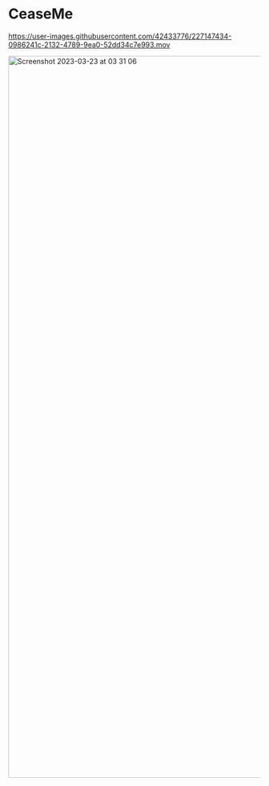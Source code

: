 # CeaseMe

https://user-images.githubusercontent.com/42433776/227147434-0986241c-2132-4789-9ea0-52dd34c7e993.mov

<img width="1440" alt="Screenshot 2023-03-23 at 03 31 06" src="https://user-images.githubusercontent.com/42433776/227147558-a287175c-6410-4944-9dcd-c5b6c2866785.png">
